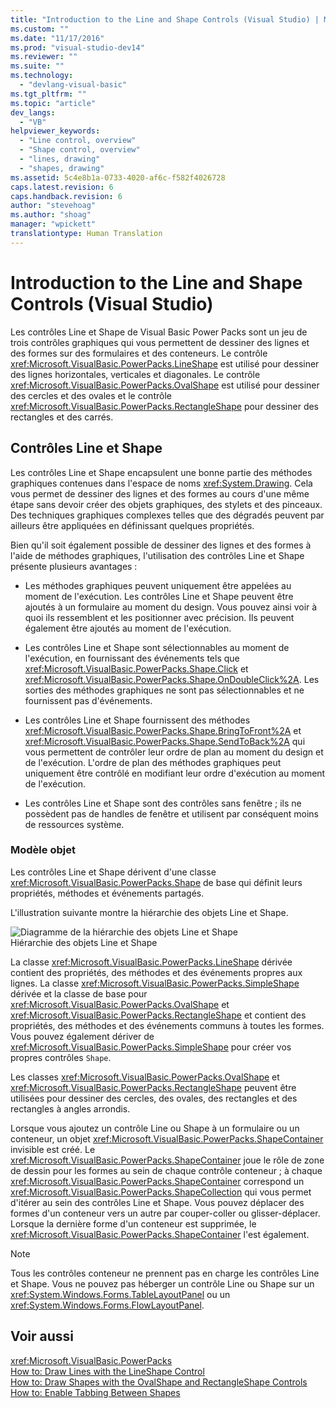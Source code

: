 ```yaml
---
title: "Introduction to the Line and Shape Controls (Visual Studio) | Microsoft Docs"
ms.custom: ""
ms.date: "11/17/2016"
ms.prod: "visual-studio-dev14"
ms.reviewer: ""
ms.suite: ""
ms.technology: 
  - "devlang-visual-basic"
ms.tgt_pltfrm: ""
ms.topic: "article"
dev_langs: 
  - "VB"
helpviewer_keywords: 
  - "Line control, overview"
  - "Shape control, overview"
  - "lines, drawing"
  - "shapes, drawing"
ms.assetid: 5c4e8b1a-0733-4020-af6c-f582f4026728
caps.latest.revision: 6
caps.handback.revision: 6
author: "stevehoag"
ms.author: "shoag"
manager: "wpickett"
translationtype: Human Translation
---
```

# Introduction to the Line and Shape Controls (Visual Studio)
Les contrôles Line et Shape de Visual Basic Power Packs sont un jeu de trois contrôles graphiques qui vous permettent de dessiner des lignes et des formes sur des formulaires et des conteneurs.  Le contrôle <xref:Microsoft.VisualBasic.PowerPacks.LineShape> est utilisé pour dessiner des lignes horizontales, verticales et diagonales.  Le contrôle <xref:Microsoft.VisualBasic.PowerPacks.OvalShape> est utilisé pour dessiner des cercles et des ovales et le contrôle <xref:Microsoft.VisualBasic.PowerPacks.RectangleShape> pour dessiner des rectangles et des carrés.  
  
## Contrôles Line et Shape  
 Les contrôles Line et Shape encapsulent une bonne partie des méthodes graphiques contenues dans l'espace de noms <xref:System.Drawing>.  Cela vous permet de dessiner des lignes et des formes au cours d'une même étape sans devoir créer des objets graphiques, des stylets et des pinceaux.  Des techniques graphiques complexes telles que des dégradés peuvent par ailleurs être appliquées en définissant quelques propriétés.  
  
 Bien qu'il soit également possible de dessiner des lignes et des formes à l'aide de méthodes graphiques, l'utilisation des contrôles Line et Shape présente plusieurs avantages :  
  
-   Les méthodes graphiques peuvent uniquement être appelées au moment de l'exécution.  Les contrôles Line et Shape peuvent être ajoutés à un formulaire au moment du design.  Vous pouvez ainsi voir à quoi ils ressemblent et les positionner avec précision. Ils peuvent également être ajoutés au moment de l'exécution.  
  
-   Les contrôles Line et Shape sont sélectionnables au moment de l'exécution, en fournissant des événements tels que <xref:Microsoft.VisualBasic.PowerPacks.Shape.Click> et <xref:Microsoft.VisualBasic.PowerPacks.Shape.OnDoubleClick%2A>.  Les sorties des méthodes graphiques ne sont pas sélectionnables et ne fournissent pas d'événements.  
  
-   Les contrôles Line et Shape fournissent des méthodes <xref:Microsoft.VisualBasic.PowerPacks.Shape.BringToFront%2A> et <xref:Microsoft.VisualBasic.PowerPacks.Shape.SendToBack%2A> qui vous permettent de contrôler leur ordre de plan au moment du design et de l'exécution.  L'ordre de plan des méthodes graphiques peut uniquement être contrôlé en modifiant leur ordre d'exécution au moment de l'exécution.  
  
-   Les contrôles Line et Shape sont des contrôles sans fenêtre ; ils ne possèdent pas de handles de fenêtre et utilisent par conséquent moins de ressources système.  
  
### Modèle objet  
 Les contrôles Line et Shape dérivent d'une classe <xref:Microsoft.VisualBasic.PowerPacks.Shape> de base qui définit leurs propriétés, méthodes et événements partagés.  
  
 L'illustration suivante montre la hiérarchie des objets Line et Shape.  
  
 ![Diagramme de la hiérarchie des objets Line et Shape](../../../visual-basic/developing-apps/windows-forms/media/lineshapeobject.png "LineShapeObject")  
Hiérarchie des objets Line et Shape  
  
 La classe <xref:Microsoft.VisualBasic.PowerPacks.LineShape> dérivée contient des propriétés, des méthodes et des événements propres aux lignes.  La classe <xref:Microsoft.VisualBasic.PowerPacks.SimpleShape> dérivée et la classe de base pour <xref:Microsoft.VisualBasic.PowerPacks.OvalShape> et <xref:Microsoft.VisualBasic.PowerPacks.RectangleShape> et contient des propriétés, des méthodes et des événements communs à toutes les formes.  Vous pouvez également dériver de <xref:Microsoft.VisualBasic.PowerPacks.SimpleShape> pour créer vos propres contrôles `Shape`.  
  
 Les classes <xref:Microsoft.VisualBasic.PowerPacks.OvalShape> et <xref:Microsoft.VisualBasic.PowerPacks.RectangleShape> peuvent être utilisées pour dessiner des cercles, des ovales, des rectangles et des rectangles à angles arrondis.  
  
 Lorsque vous ajoutez un contrôle Line ou Shape à un formulaire ou un conteneur, un objet <xref:Microsoft.VisualBasic.PowerPacks.ShapeContainer> invisible est créé.  Le <xref:Microsoft.VisualBasic.PowerPacks.ShapeContainer> joue le rôle de zone de dessin pour les formes au sein de chaque contrôle conteneur ; à chaque <xref:Microsoft.VisualBasic.PowerPacks.ShapeContainer> correspond un <xref:Microsoft.VisualBasic.PowerPacks.ShapeCollection> qui vous permet d'itérer au sein des contrôles Line et Shape.  Vous pouvez déplacer des formes d'un conteneur vers un autre par couper\-coller ou glisser\-déplacer.  Lorsque la dernière forme d'un conteneur est supprimée, le <xref:Microsoft.VisualBasic.PowerPacks.ShapeContainer> l'est également.  
  
> [!NOTE]
>  Tous les contrôles conteneur ne prennent pas en charge les contrôles Line et Shape.  Vous ne pouvez pas héberger un contrôle Line ou Shape sur un <xref:System.Windows.Forms.TableLayoutPanel> ou un <xref:System.Windows.Forms.FlowLayoutPanel>.  
  
## Voir aussi  
 <xref:Microsoft.VisualBasic.PowerPacks>   
 [How to: Draw Lines with the LineShape Control](../../../visual-basic/developing-apps/windows-forms/how-to-draw-lines-with-the-lineshape-control-visual-studio.md)   
 [How to: Draw Shapes with the OvalShape and RectangleShape Controls](../../../visual-basic/developing-apps/windows-forms/how-to-draw-shapes-with-the-ovalshape-and-rectangleshape-controls.md)   
 [How to: Enable Tabbing Between Shapes](../../../visual-basic/developing-apps/windows-forms/how-to-enable-tabbing-between-shapes-visual-studio.md)